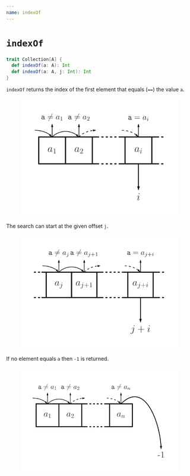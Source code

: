 ```yaml
---
name: indexOf
---
```


# `indexOf`

~~~ scala
trait Collection[A] {
  def indexOf(a: A): Int
  def indexOf(a: A, j: Int): Int
}
~~~

`indexOf` returns the index of the first element that equals (`==`) the value `a`.

<figure class="diagram">
  <img src="images/indexOf.svg" alt="indexOf function">
  <!-- <figcaption class="diagram-desc"></figcaption> -->
</figure>

The search can start at the given offset `j`.

<figure class="diagram">
  <img src="images/indexOf.2.svg" alt="indexOf function">
  <!-- <figcaption class="diagram-desc"></figcaption> -->
</figure>

If no element equals `a` then `-1` is returned.

<figure class="diagram">
  <img src="images/indexOf.3.svg" alt="indexOf function">
  <!-- <figcaption class="diagram-desc"></figcaption> -->
</figure>
